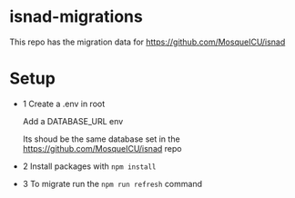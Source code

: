 ﻿# isnad-migrations
This repo has the migration data for https://github.com/MosqueICU/isnad

# Setup


- 1 Create a .env in root

  Add a DATABASE_URL  env

  Its shoud be the same database set in the https://github.com/MosqueICU/isnad repo

- 2 Install packages with `npm install` 

- 3 To migrate run the `npm run refresh` command




